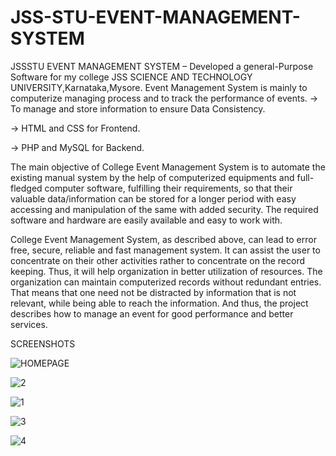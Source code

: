 # JSS-STU-EVENT-MANAGEMENT-SYSTEM

JSSSTU EVENT MANAGEMENT SYSTEM – Developed a general-Purpose Software for my college JSS SCIENCE AND TECHNOLOGY UNIVERSITY,Karnataka,Mysore.
Event Management System is mainly to computerize managing process and to track the performance of 
events.
-> To manage and store information to ensure Data Consistency.

-> HTML and CSS for Frontend.

-> PHP and MySQL for Backend.


The main objective of College Event Management System is to automate the existing manual system by the help of computerized equipments and full-fledged computer software, fulfilling their requirements, so that their valuable data/information can be stored for a longer period with easy accessing and manipulation of the same with added security. The required software and hardware are easily available and easy to work with.

College Event Management System, as described above, can lead to error free, secure, reliable and fast management system. It can assist the user to concentrate on their other activities rather to concentrate on the record keeping. Thus, it will help organization in better utilization of resources. The organization can maintain computerized records without redundant entries. That means that one need not be distracted by information that is not relevant, while being able to reach the information.
And thus, the project describes how to manage an event for good performance and better services.

SCREENSHOTS

![HOMEPAGE](https://user-images.githubusercontent.com/114558761/194704211-2f0e5155-7470-467b-a252-61f3378aeb11.jpg)

![2](https://user-images.githubusercontent.com/114558761/194704227-7cbcba3e-5ceb-4c67-915d-3122470f3a49.jpg)

![1](https://user-images.githubusercontent.com/114558761/194704248-776d7d43-8c05-4109-841f-fa3e31483dc5.jpg)

![3](https://user-images.githubusercontent.com/114558761/194704262-cb01ab14-94ce-4ea6-859b-145437a41899.jpg)

![4](https://user-images.githubusercontent.com/114558761/194704279-d9205bef-511f-45be-aa87-6c57a097b829.jpg)
